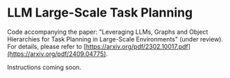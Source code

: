 # LLM Large-Scale Task Planning

Code accompanying the paper: "Leveraging LLMs, Graphs and Object Hierarchies for Task Planning in Large-Scale Environments" (under review). For details, please refer to [https://arxiv.org/pdf/2302.10017.pdf](https://arxiv.org/pdf/2409.04775).

Instructions coming soon.
